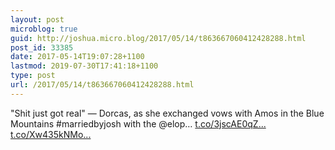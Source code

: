 ```yaml
---
layout: post
microblog: true
guid: http://joshua.micro.blog/2017/05/14/t863667060412428288.html
post_id: 33385
date: 2017-05-14T19:07:28+1100
lastmod: 2019-07-30T17:41:18+1100
type: post
url: /2017/05/14/t863667060412428288.html
---
```

"Shit just got real" — Dorcas, as she exchanged vows with Amos in the Blue Mountains #marriedbyjosh with the @elop… [t.co/3jscAE0qZ...](https://t.co/3jscAE0qZ8) [t.co/Xw435kNMo...](https://t.co/Xw435kNMoq)
